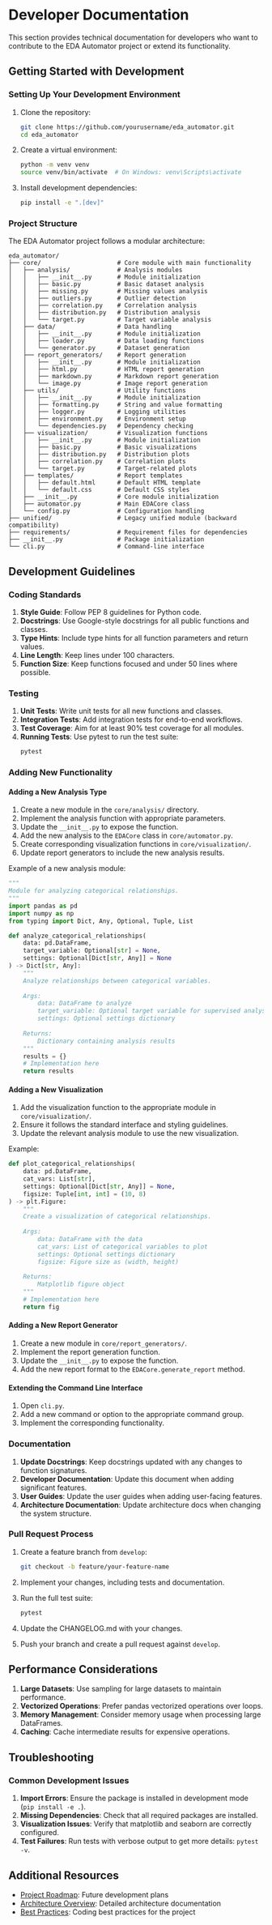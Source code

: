 # Developer Documentation

This section provides technical documentation for developers who want to contribute to the EDA Automator project or extend its functionality.

## Getting Started with Development

### Setting Up Your Development Environment

1. Clone the repository:
   ```bash
   git clone https://github.com/yourusername/eda_automator.git
   cd eda_automator
   ```

2. Create a virtual environment:
   ```bash
   python -m venv venv
   source venv/bin/activate  # On Windows: venv\Scripts\activate
   ```

3. Install development dependencies:
   ```bash
   pip install -e ".[dev]"
   ```

### Project Structure

The EDA Automator project follows a modular architecture:

```
eda_automator/
├── core/                     # Core module with main functionality
│   ├── analysis/             # Analysis modules
│   │   ├── __init__.py       # Module initialization
│   │   ├── basic.py          # Basic dataset analysis
│   │   ├── missing.py        # Missing values analysis
│   │   ├── outliers.py       # Outlier detection
│   │   ├── correlation.py    # Correlation analysis
│   │   ├── distribution.py   # Distribution analysis
│   │   └── target.py         # Target variable analysis
│   ├── data/                 # Data handling
│   │   ├── __init__.py       # Module initialization
│   │   ├── loader.py         # Data loading functions
│   │   └── generator.py      # Dataset generation
│   ├── report_generators/    # Report generation
│   │   ├── __init__.py       # Module initialization
│   │   ├── html.py           # HTML report generation
│   │   ├── markdown.py       # Markdown report generation
│   │   └── image.py          # Image report generation
│   ├── utils/                # Utility functions
│   │   ├── __init__.py       # Module initialization
│   │   ├── formatting.py     # String and value formatting
│   │   ├── logger.py         # Logging utilities
│   │   ├── environment.py    # Environment setup
│   │   └── dependencies.py   # Dependency checking
│   ├── visualization/        # Visualization functions
│   │   ├── __init__.py       # Module initialization
│   │   ├── basic.py          # Basic visualizations
│   │   ├── distribution.py   # Distribution plots
│   │   ├── correlation.py    # Correlation plots
│   │   └── target.py         # Target-related plots
│   ├── templates/            # Report templates
│   │   ├── default.html      # Default HTML template
│   │   └── default.css       # Default CSS styles
│   ├── __init__.py           # Core module initialization
│   ├── automator.py          # Main EDACore class
│   └── config.py             # Configuration handling
├── unified/                  # Legacy unified module (backward compatibility)
├── requirements/             # Requirement files for dependencies
├── __init__.py               # Package initialization
└── cli.py                    # Command-line interface
```

## Development Guidelines

### Coding Standards

1. **Style Guide**: Follow PEP 8 guidelines for Python code.
2. **Docstrings**: Use Google-style docstrings for all public functions and classes.
3. **Type Hints**: Include type hints for all function parameters and return values.
4. **Line Length**: Keep lines under 100 characters.
5. **Function Size**: Keep functions focused and under 50 lines where possible.

### Testing

1. **Unit Tests**: Write unit tests for all new functions and classes.
2. **Integration Tests**: Add integration tests for end-to-end workflows.
3. **Test Coverage**: Aim for at least 90% test coverage for all modules.
4. **Running Tests**: Use pytest to run the test suite:
   ```bash
   pytest
   ```

### Adding New Functionality

#### Adding a New Analysis Type

1. Create a new module in the `core/analysis/` directory.
2. Implement the analysis function with appropriate parameters.
3. Update the `__init__.py` to expose the function.
4. Add the new analysis to the `EDACore` class in `core/automator.py`.
5. Create corresponding visualization functions in `core/visualization/`.
6. Update report generators to include the new analysis results.

Example of a new analysis module:

```python
"""
Module for analyzing categorical relationships.
"""
import pandas as pd
import numpy as np
from typing import Dict, Any, Optional, Tuple, List

def analyze_categorical_relationships(
    data: pd.DataFrame,
    target_variable: Optional[str] = None,
    settings: Optional[Dict[str, Any]] = None
) -> Dict[str, Any]:
    """
    Analyze relationships between categorical variables.
    
    Args:
        data: DataFrame to analyze
        target_variable: Optional target variable for supervised analysis
        settings: Optional settings dictionary
        
    Returns:
        Dictionary containing analysis results
    """
    results = {}
    # Implementation here
    return results
```

#### Adding a New Visualization

1. Add the visualization function to the appropriate module in `core/visualization/`.
2. Ensure it follows the standard interface and styling guidelines.
3. Update the relevant analysis module to use the new visualization.

Example:

```python
def plot_categorical_relationships(
    data: pd.DataFrame,
    cat_vars: List[str],
    settings: Optional[Dict[str, Any]] = None,
    figsize: Tuple[int, int] = (10, 8)
) -> plt.Figure:
    """
    Create a visualization of categorical relationships.
    
    Args:
        data: DataFrame with the data
        cat_vars: List of categorical variables to plot
        settings: Optional settings dictionary
        figsize: Figure size as (width, height)
        
    Returns:
        Matplotlib figure object
    """
    # Implementation here
    return fig
```

#### Adding a New Report Generator

1. Create a new module in `core/report_generators/`.
2. Implement the report generation function.
3. Update the `__init__.py` to expose the function.
4. Add the new report format to the `EDACore.generate_report` method.

#### Extending the Command Line Interface

1. Open `cli.py`.
2. Add a new command or option to the appropriate command group.
3. Implement the corresponding functionality.

### Documentation

1. **Update Docstrings**: Keep docstrings updated with any changes to function signatures.
2. **Developer Documentation**: Update this document when adding significant features.
3. **User Guides**: Update the user guides when adding user-facing features.
4. **Architecture Documentation**: Update architecture docs when changing the system structure.

### Pull Request Process

1. Create a feature branch from `develop`:
   ```bash
   git checkout -b feature/your-feature-name
   ```

2. Implement your changes, including tests and documentation.

3. Run the full test suite:
   ```bash
   pytest
   ```

4. Update the CHANGELOG.md with your changes.

5. Push your branch and create a pull request against `develop`.

## Performance Considerations

1. **Large Datasets**: Use sampling for large datasets to maintain performance.
2. **Vectorized Operations**: Prefer pandas vectorized operations over loops.
3. **Memory Management**: Consider memory usage when processing large DataFrames.
4. **Caching**: Cache intermediate results for expensive operations.

## Troubleshooting

### Common Development Issues

1. **Import Errors**: Ensure the package is installed in development mode (`pip install -e .`).
2. **Missing Dependencies**: Check that all required packages are installed.
3. **Visualization Issues**: Verify that matplotlib and seaborn are correctly configured.
4. **Test Failures**: Run tests with verbose output to get more details: `pytest -v`.

## Additional Resources

- [Project Roadmap](Roadmap.md): Future development plans
- [Architecture Overview](../architecture/index.md): Detailed architecture documentation
- [Best Practices](CursorBestPractices.md): Coding best practices for the project 